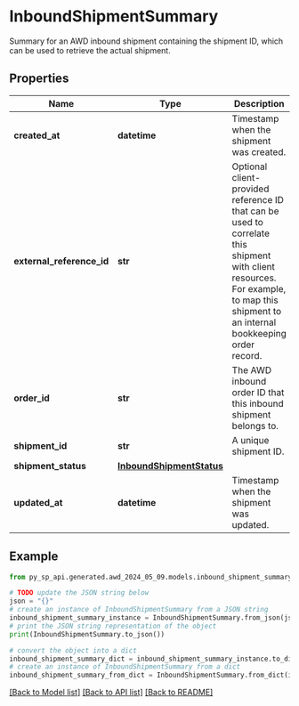 # InboundShipmentSummary

Summary for an AWD inbound shipment containing the shipment ID, which can be used to retrieve the actual shipment.

## Properties

Name | Type | Description | Notes
------------ | ------------- | ------------- | -------------
**created_at** | **datetime** | Timestamp when the shipment was created. | [optional] 
**external_reference_id** | **str** | Optional client-provided reference ID that can be used to correlate this shipment with client resources. For example, to map this shipment to an internal bookkeeping order record. | [optional] 
**order_id** | **str** | The AWD inbound order ID that this inbound shipment belongs to. | 
**shipment_id** | **str** | A unique shipment ID. | 
**shipment_status** | [**InboundShipmentStatus**](InboundShipmentStatus.md) |  | 
**updated_at** | **datetime** | Timestamp when the shipment was updated. | [optional] 

## Example

```python
from py_sp_api.generated.awd_2024_05_09.models.inbound_shipment_summary import InboundShipmentSummary

# TODO update the JSON string below
json = "{}"
# create an instance of InboundShipmentSummary from a JSON string
inbound_shipment_summary_instance = InboundShipmentSummary.from_json(json)
# print the JSON string representation of the object
print(InboundShipmentSummary.to_json())

# convert the object into a dict
inbound_shipment_summary_dict = inbound_shipment_summary_instance.to_dict()
# create an instance of InboundShipmentSummary from a dict
inbound_shipment_summary_from_dict = InboundShipmentSummary.from_dict(inbound_shipment_summary_dict)
```
[[Back to Model list]](../README.md#documentation-for-models) [[Back to API list]](../README.md#documentation-for-api-endpoints) [[Back to README]](../README.md)


